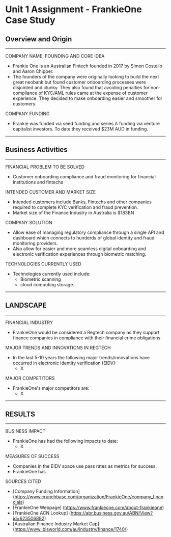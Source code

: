 # Unit 1 Assignment - FrankieOne Case Study

## Overview and Origin
---
COMPANY NAME, FOUNDING AND CORE IDEA
- Frankie One is an Australian Fintech founded in 2017 by Simon Costello and Aaron Chipper. 
- The founders of the company were originally looking to build the next great neobank but found customer onboarding processes were disjointed and clunky. They also found that avoiding penalties for non-compliance of KYC/AML rules came at the expense of customer experience. They decided to make onboarding easier and smoother for customers.

COMPANY FUNDING
- Frankie was funded via seed funding and series A funding via venture capitalist investors. To date they received $23M AUD in funding. 
---

## Business Activities
---
FINANCIAL PROBLEM TO BE SOLVED 
- Customer onboarding compliance and fraud monitoring for financial institutions and fintechs

INTENDED CUSTOMER AND MARKET SIZE
- Intended customers include Banks, Fintechs and other companies required to complete KYC verification and fraud prevention. 
- Market size of the Finance Industry in Australia is $183BN

COMPANY SOLUTION
- Allow ease of managing regulatory compliance through a single API and dashboard which connects to hunderds of global identity and fraud monitoring providers.
- Also allow for easier and more seamless digital onboarding and electronic verification experiences through biometric matching.

TECHNOLOGIES CURRENTLY USED
- Technologies currently used include:
    - Biometric scanning
    - cloud computing storage.
---
## LANDSCAPE
---
FINANCIAL INDUSTRY
- FrankieOne would be considered a Regtech company as they support finance companies in compliance with their financial crime obligations

MAJOR TRENDS AND INNOVATIONS IN REGTECH
- In the last 5-10 years the following major trends/innovations have occurred in electronic identity verification (EIDV):
    - X

MAJOR COMPETITORS
- FrankieOne's major competitors are:
    - X
---
## RESULTS
---
BUSINESS IMPACT 
- FrankieOne has had the following impacts to date:
    - X

MEASURES OF SUCCESS
- Companies in the EIDV space use pass rates as metrics for success.
- FrankieOne has 


SOURCES CITED
- [Company Funding Information] (https://www.crunchbase.com/organization/FrankieOne/company_financials)
- [FrankieOne Webpage] (https://www.frankieone.com/about-frankieone)
- [FrankieOne ACN Lookup] (https://abr.business.gov.au/ABN/View?id=623506892)
- [Australian Finance Industry Market Cap] (https://www.ibisworld.com/au/industry/finance/1740/)
